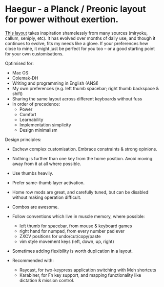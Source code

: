 # Haegur - a Planck / Preonic layout for power without exertion.

[This layout](layout.txt) takes inspiration shamelessly from many sources (miryoku, callum, seniply, etc). It has evolved over months of daily use, and though it continues to evolve, fits my needs like a glove. If your preferences hew close to mine, it might just be perfect for you too – or a good starting point for your own customisations.

Optimised for:

- Mac OS
- Colemak-DH
- Writing and programming in English (ANSI)
- My own preferences (e.g. left thumb spacebar; right thumb backspace & shift)
- Sharing the same layout across different keyboards without fuss
- In order of precedence:
  - Power
  - Comfort
  - Learnability
  - Implementation simplicity
  - Design minimalism

Design principles:

- Eschew complex customisation. Embrace constraints & strong opinions.
- Nothing is further than one key from the home position. Avoid moving away from it at all where possible.
- Use thumbs heavily.
- Prefer same-thumb layer activation.
- Home row mods are great, and carefully tuned, but can be disabled without making operation difficult.
- Combos are awesome.
- Follow conventions which live in muscle memory, where possible:
  - left thumb for spacebar, from mouse & keyboard games
  - right hand for numpad, from every number pad ever
  - ZXCV positions for undo/cut/copy/paste
  - vim style movement keys (left, down, up, right)
- Sometimes adding flexibility is worth duplication in a layout.

- Recommended with:
  - Raycast, for two-keypress application switching with Meh shortcuts
  - Karabiner, for Fn key support, and mapping functionality like dictation & mission control.
